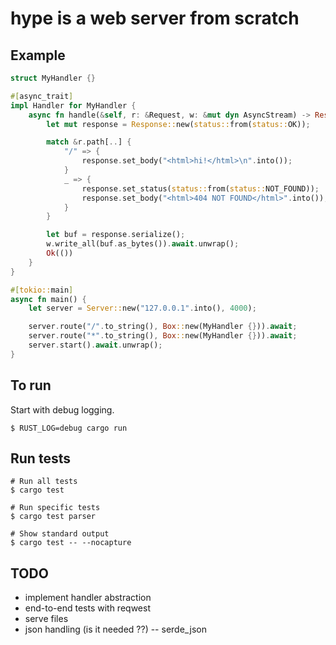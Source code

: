 # hype is a web server from scratch

## Example

```rust
struct MyHandler {}

#[async_trait]
impl Handler for MyHandler {
    async fn handle(&self, r: &Request, w: &mut dyn AsyncStream) -> Result<(), handler::Error> {
        let mut response = Response::new(status::from(status::OK));

        match &r.path[..] {
            "/" => {
                response.set_body("<html>hi!</html>\n".into());
            }
            _ => {
                response.set_status(status::from(status::NOT_FOUND));
                response.set_body("<html>404 NOT FOUND</html>".into());
            }
        }

        let buf = response.serialize();
        w.write_all(buf.as_bytes()).await.unwrap();
        Ok(())
    }
}

#[tokio::main]
async fn main() {
    let server = Server::new("127.0.0.1".into(), 4000);

    server.route("/".to_string(), Box::new(MyHandler {})).await;
    server.route("*".to_string(), Box::new(MyHandler {})).await;
    server.start().await.unwrap();
}

```

## To run

Start with debug logging.

```
$ RUST_LOG=debug cargo run
```

## Run tests

```
# Run all tests
$ cargo test

# Run specific tests
$ cargo test parser

# Show standard output
$ cargo test -- --nocapture
```

## TODO

-   implement handler abstraction
-   end-to-end tests with reqwest
-   serve files
-   json handling (is it needed ??) -- serde_json
